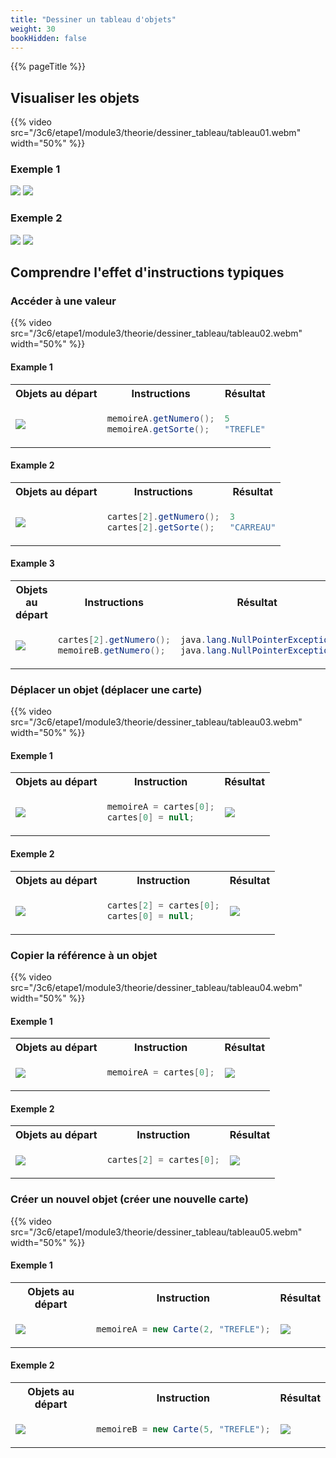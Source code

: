 ```yaml
---
title: "Dessiner un tableau d'objets"
weight: 30
bookHidden: false
---
```


{{% pageTitle %}}


## Visualiser les objets

{{% video 
    src="/3c6/etape1/module3/theorie/dessiner_tableau/tableau01.webm" 
    width="50%"
    %}}

### Exemple 1

<img class="figure" src="cartesA.png"/>
<img class="figure" src="tableauA.png"/>

### Exemple 2


<img class="figure" src="cartesB.png"/>
<img class="figure" src="tableauB.png"/>

## Comprendre l'effet d'instructions typiques

### Accéder à une valeur

{{% video 
    src="/3c6/etape1/module3/theorie/dessiner_tableau/tableau02.webm" 
    width="50%"
    %}}

#### Example 1

<table>
<tr>
<th>Objets au départ</th>
<th>Instructions</th>
<th>Résultat</th>
</tr>

<tr>
<td>
<img class="figure" src="tableauB.png"/>
</td>
<td>

```java
memoireA.getNumero();
memoireA.getSorte();
```

</td>
<td>

```java
5
"TREFLE"
```


</td>
</tr>
</table>

#### Example 2

<table>
<tr>
<th>Objets au départ</th>
<th>Instructions</th>
<th>Résultat</th>
</tr>

<tr>
<td>
<img class="figure" src="tableauA.png"/>
</td>
<td>

```java
cartes[2].getNumero();
cartes[2].getSorte();
```

</td>
<td>

```java
3
"CARREAU"
```


</td>
</tr>
</table>

#### Example 3

<table>
<tr>
<th>Objets au départ</th>
<th>Instructions</th>
<th>Résultat</th>
</tr>

<tr>
<td>
<img class="figure" src="tableauB.png"/>
</td>
<td>

```java
cartes[2].getNumero();
memoireB.getNumero();
```

</td>
<td>

```java
java.lang.NullPointerException
java.lang.NullPointerException
```


</td>
</tr>
</table>



### Déplacer un objet (déplacer une carte)


{{% video 
    src="/3c6/etape1/module3/theorie/dessiner_tableau/tableau03.webm" 
    width="50%"
    %}}

#### Exemple 1

<table>
<tr>
<th>Objets au départ</th>
<th>Instruction</th>
<th>Résultat</th>
</tr>

<tr>
<td>
<img class="figure" src="tableauA.png"/>
</td>
<td>

```java
memoireA = cartes[0];
cartes[0] = null;
```

</td>
<td>
<img class="figure" src="tableauA_apres1.png"/>
</td>
</tr>
</table>

#### Exemple 2

<table>
<tr>
<th>Objets au départ</th>
<th>Instruction</th>
<th>Résultat</th>
</tr>

<tr>
<td>
<img class="figure" src="tableauB.png"/>
</td>
<td>

```java
cartes[2] = cartes[0];
cartes[0] = null;
```

</td>
<td>
<img class="figure" src="tableauB_apres1.png"/>
</td>
</tr>
</table>

### Copier la référence à un objet

{{% video 
    src="/3c6/etape1/module3/theorie/dessiner_tableau/tableau04.webm" 
    width="50%"
    %}}

#### Exemple 1

<table>
<tr>
<th>Objets au départ</th>
<th>Instruction</th>
<th>Résultat</th>
</tr>

<tr>
<td>
<img class="figure" src="tableauA.png"/>
</td>
<td>

```java
memoireA = cartes[0];
```

</td>
<td>
<img class="figure" src="tableauA_apres2.png"/>
</td>
</tr>

</table>

#### Exemple 2

<table>
<tr>
<th>Objets au départ</th>
<th>Instruction</th>
<th>Résultat</th>
</tr>

<tr>
<td>
<img class="figure" src="tableauB.png"/>
</td>
<td>

```java
cartes[2] = cartes[0];
```

</td>
<td>
<img class="figure" src="tableauB_apres2.png"/>
</td>
</tr>
</table>




### Créer un nouvel objet (créer une nouvelle carte)

{{% video 
    src="/3c6/etape1/module3/theorie/dessiner_tableau/tableau05.webm" 
    width="50%"
    %}}

#### Exemple 1

<table>
<tr>
<th>Objets au départ</th>
<th>Instruction</th>
<th>Résultat</th>
</tr>


<tr>
<td>
<img class="figure" src="tableauA.png"/>
</td>
<td>

```java
memoireA = new Carte(2, "TREFLE");
```

</td>
<td>
<img class="figure" src="tableauA_apres3.png"/>
</td>
</tr>

</table>

#### Exemple 2

<table>
<tr>
<th>Objets au départ</th>
<th>Instruction</th>
<th>Résultat</th>
</tr>


<tr>
<td>
<img class="figure" src="tableauB.png"/>
</td>
<td>

```java
memoireB = new Carte(5, "TREFLE");
```

</td>
<td>
<img class="figure" src="tableauB_apres3.png"/>
</td>
</tr>

</table>

